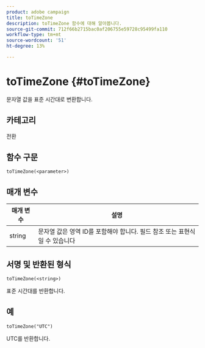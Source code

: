 ```yaml
---
product: adobe campaign
title: toTimeZone
description: toTimeZone 함수에 대해 알아봅니다.
source-git-commit: 712f66b2715bac0af206755e59728c95499fa110
workflow-type: tm+mt
source-wordcount: '51'
ht-degree: 13%

---
```



# toTimeZone {#toTimeZone}

문자열 값을 표준 시간대로 변환합니다.

## 카테고리

전환

## 함수 구문

`toTimeZone(<parameter>)`

## 매개 변수

| 매개 변수 | 설명 |
|--- |--- |
| string | 문자열 값은 영역 ID를 포함해야 합니다. 필드 참조 또는 표현식일 수 있습니다 |

## 서명 및 반환된 형식

`toTimeZone(<string>)`

표준 시간대를 반환합니다.

## 예

`toTimeZone("UTC")`

UTC를 반환합니다.
